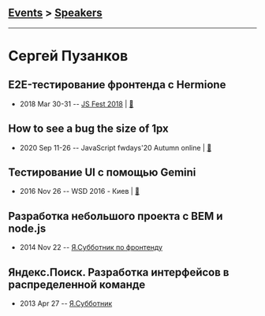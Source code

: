 ## [Events](../README.md) > [Speakers](../speakers.md)
---

# Сергей Пузанков

## E2E-тестирование фронтенда c Hermione
- 2018 Mar 30-31 -- [JS Fest 2018](https://www.youtube.com/watch?v=ckH0Y7srkdU)  | [:notebook:](https://www.slideshare.net/JSFestUA/js-fest-2018-e2e-c-hermione)  
## How to see a bug the size of 1px
- 2020 Sep 11-26 -- JavaScript fwdays&#39;20 Autumn online  | [:notebook:](https://www.slideshare.net/fwdays/sergey-puzankov-how-to-see-a-bug-the-size-of-1px)  
## Тестирование UI с помощью Gemini
- 2016 Nov 26 -- WSD 2016 - Киев  | [:notebook:](https://wsd.events/2016/11/26/pres/ui-testing.pdf)  
## Разработка небольшого проекта c BEM и node.js
- 2014 Nov 22 -- [Я.Субботник по фронтенду](https://events.yandex.ru/lib/talks/2590/)    
## Яндекс.Поиск. Разработка интерфейсов в распределенной команде
- 2013 Apr 27 -- [Я.Субботник](https://events.yandex.ru/lib/talks/842/)    
